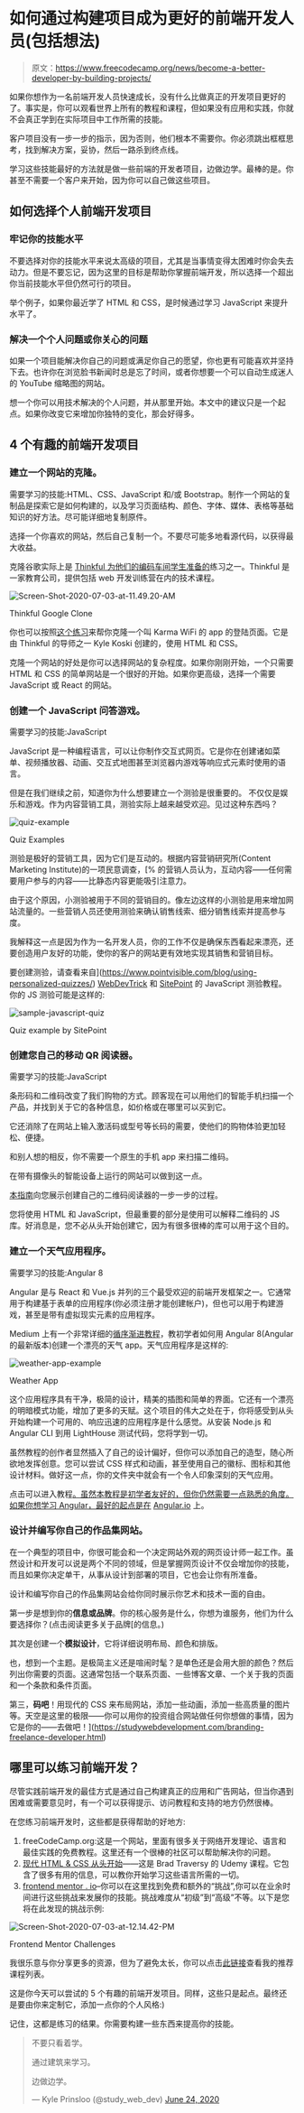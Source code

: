 # 如何通过构建项目成为更好的前端开发人员(包括想法)

> 原文：<https://www.freecodecamp.org/news/become-a-better-developer-by-building-projects/>

如果你想作为一名前端开发人员快速成长，没有什么比做真正的开发项目更好的了。事实是，你可以观看世界上所有的教程和课程，但如果没有应用和实践，你就不会真正学到在实际项目中工作所需的技能。

客户项目没有一步一步的指示，因为否则，他们根本不需要你。你必须跳出框框思考，找到解决方案，妥协，然后一路杀到终点线。

学习这些技能最好的方法就是做一些前端的开发者项目，边做边学。最棒的是。你甚至不需要一个客户来开始，因为你可以自己做这些项目。

## 如何选择个人前端开发项目

### 牢记你的技能水平

不要选择对你的技能水平来说太高级的项目，尤其是当事情变得太困难时你会失去动力。但是不要忘记，因为这里的目标是帮助你掌握前端开发，所以选择一个超出你当前技能水平但仍然可行的项目。

举个例子，如果你最近学了 HTML 和 CSS，是时候通过学习 JavaScript 来提升水平了。

### 解决一个个人问题或你关心的问题

如果一个项目能解决你自己的问题或满足你自己的愿望，你也更有可能喜欢并坚持下去。也许你在浏览脸书新闻时总是忘了时间，或者你想要一个可以自动生成迷人的 YouTube 缩略图的网站。

想一个你可以用技术解决的个人问题，并从那里开始。本文中的建议只是一个起点。如果你改变它来增加你独特的变化，那会好得多。

## 4 个有趣的前端开发项目

### 建立一个网站的克隆。

需要学习的技能:HTML、CSS、JavaScript 和/或 Bootstrap。制作一个网站的复制品是探索它是如何构建的，以及学习页面结构、颜色、字体、媒体、表格等基础知识的好方法。尽可能详细地复制原件。

选择一个你喜欢的网站，然后自己复制一个。不要尽可能多地看源代码，以获得最大收益。

克隆谷歌实际上是 [Thinkful 为他们的编码车间学生准备的](https://studywebdevelopment.com/thinkful-bootcamp-review.html)练习之一。Thinkful 是一家教育公司，提供包括 web 开发训练营在内的技术课程。

![Screen-Shot-2020-07-03-at-11.49.20-AM](img/5bb45d2283e12402c79a74be622f74d7.png)

Thinkful Google Clone

你也可以按照[这个练习](https://www.thinkful.com/projects/karma-landing-page-clone-129/)来帮你克隆一个叫 Karma WiFi 的 app 的登陆页面。它是由 Thinkful 的导师之一 Kyle Koski 创建的，使用 HTML 和 CSS。

克隆一个网站的好处是你可以选择网站的复杂程度。如果你刚刚开始，一个只需要 HTML 和 CSS 的简单网站是一个很好的开始。如果你更高级，选择一个需要 JavaScript 或 React 的网站。

### 创建一个 JavaScript 问答游戏。

需要学习的技能:JavaScript

JavaScript 是一种编程语言，可以让你制作交互式网页。它是你在创建诸如菜单、视频播放器、动画、交互式地图甚至浏览器内游戏等响应式元素时使用的语言。

但是在我们继续之前，知道你为什么想要建立一个测验是很重要的。
不仅仅是娱乐和游戏。作为内容营销工具，测验实际上越来越受欢迎。见过这种东西吗？

![quiz-example](img/748e9b511b7f54b5f0f727be787a7f40.png)

Quiz Examples

测验是极好的营销工具，因为它们是互动的。根据内容营销研究所(Content Marketing Institute)的一项民意调查，[% 的营销人员认为，互动内容——任何需要用户参与的内容——比静态内容更能吸引注意力。

由于这个原因，小测验被用于不同的营销目的。像左边这样的小测验是用来增加网站流量的。一些营销人员还使用测验来确认销售线索、细分销售线索并提高参与度。

我解释这一点是因为作为一名开发人员，你的工作不仅是确保东西看起来漂亮，还要创造用户友好的功能，使你的客户的网站更有效地实现其销售和营销目标。

要创建测验，请查看来自](https://www.pointvisible.com/blog/using-personalized-quizzes/) [WebDevTrick](https://webdevtrick.com/create-javascript-quiz-program/) 和 [SitePoint](https://www.sitepoint.com/simple-javascript-quiz/) 的 JavaScript 测验教程。你的 JS 测验可能是这样的:

![sample-javascript-quiz](img/ca389f76536f605287a05819a92611c4.png)

Quiz example by SitePoint

### 创建您自己的移动 QR 阅读器。

需要学习的技能:JavaScript

条形码和二维码改变了我们购物的方式。顾客现在可以用他们的智能手机扫描一个产品，并找到关于它的各种信息，如价格或在哪里可以买到它。

它还消除了在网站上输入激活码或型号等长码的需要，使他们的购物体验更加轻松、便捷。

和别人想的相反，你不需要一个原生的手机 app 来扫描二维码。

在带有摄像头的智能设备上运行的网站可以做到这一点。

[本指南](https://www.sitepoint.com/create-qr-code-reader-mobile-website/)向您展示创建自己的二维码阅读器的一步一步的过程。

您将使用 HTML 和 JavaScript，但最重要的部分是使用可以解释二维码的 JS 库。好消息是，您不必从头开始创建它，因为有很多很棒的库可以用于这个目的。

### 建立一个天气应用程序。

需要学习的技能:Angular 8

Angular 是与 React 和 Vue.js 并列的三个最受欢迎的前端开发框架之一。它通常用于构建基于表单的应用程序(你必须注册才能创建帐户)，但也可以用于构建游戏，甚至是带有虚拟现实元素的应用程序。

Medium 上有一个非常详细的[循序渐进教程](https://medium.com/@hamedbaatour/build-a-real-world-beautiful-web-app-with-angular-6-a-to-z-ultimate-guide-2018-part-i-e121dd1d55e)，教初学者如何用 Angular 8(Angular 的最新版本)创建一个漂亮的天气 app。天气应用程序是这样的:

![weather-app-example](img/64da426b5ea7e00443ec19b9861e12c7.png)

Weather App

这个应用程序具有干净，极简的设计，精美的插图和简单的界面。它还有一个漂亮的明暗模式功能，增加了更多的天赋。这个项目的伟大之处在于，你将感受到从头开始构建一个可用的、响应迅速的应用程序是什么感觉。从安装 Node.js 和 Angular CLI 到用 LightHouse 测试代码，您将学到一切。

虽然教程的创作者显然插入了自己的设计偏好，但你可以添加自己的造型，随心所欲地发挥创意。您可以尝试 CSS 样式和动画，甚至使用自己的徽标、图标和其他设计材料。做好这一点，你的文件夹中就会有一个令人印象深刻的天气应用。

点击可以进入教程[。虽然本教程是初学者友好的，但你仍然需要一点熟悉的角度。如果你想学习 Angular，最好的起点是在](https://medium.com/@hamedbaatour/build-a-real-world-beautiful-web-app-with-angular-6-a-to-z-ultimate-guide-2018-part-i-e121dd1d55e) [Angular.io](https://angular.io/start) 上。

### 设计并编写你自己的作品集网站。

在一个典型的项目中，你很可能会和一个决定网站外观的网页设计师一起工作。虽然设计和开发可以说是两个不同的领域，但是掌握网页设计不仅会增加你的技能，而且如果你决定单干，从事从设计到部署的项目，它也会让你有所准备。

设计和编写你自己的作品集网站会给你同时展示你艺术和技术一面的自由。

第一步是想到你的**信息或品牌**。你的核心服务是什么，你想为谁服务，他们为什么要选择你？(点击阅读更多关于品牌[的信息。)

其次是创建一个**模拟设计**，它将详细说明布局、颜色和排版。

也，想到一个主题。是极简主义还是喧闹时髦？是单色还是会用大胆的颜色？然后列出你需要的页面。这通常包括一个联系页面、一些博客文章、一个关于我的页面和一个条款和条件页面。

第三，**码吧**！用现代的 CSS 来布局网站，添加一些动画，添加一些高质量的图片等。天空是这里的极限——你可以用你的投资组合网站做任何你想做的事情，因为它是你的——去做吧！](https://studywebdevelopment.com/branding-freelance-developer.html)

## 哪里可以练习前端开发？

尽管实践前端开发的最佳方式是通过自己构建真正的应用和广告网站，但当你遇到困难或需要意见时，有一个可以获得提示、访问教程和支持的地方仍然很棒。

在您练习前端开发时，这些都是获得帮助的好地方:

1.  freeCodeCamp.org:这是一个网站，里面有很多关于网络开发理论、语言和最佳实践的免费教程。这里还有一个很棒的社区可以帮助解决你的问题。
2.  [现代 HTML & CSS 从头开始](https://click.linksynergy.com/deeplink?id=QqcN8lE0l0I&mid=39197&murl=https%3A%2F%2Fwww.udemy.com%2Fmodern-html-css-from-the-beginning%2F)——这是 Brad Traversy 的 Udemy 课程。它包含了很多有用的信息，可以教你开始学习这些语言所需的一切。
3.  [frontend mentor . io](https://www.frontendmentor.io/)–你可以在这里找到免费和额外的“挑战”,你可以在业余时间进行这些挑战来发展你的技能。挑战难度从“初级”到“高级”不等。以下是您将在此发现的挑战示例:

![Screen-Shot-2020-07-03-at-12.14.42-PM](img/a85b8c24509fb3505bd343bbbb218646.png)

Frontend Mentor Challenges

我很乐意与你分享更多的资源，但为了避免太长，你可以点击[此链接](https://studywebdevelopment.com/web-development-courses.html)查看我的推荐课程列表。

这是你今天可以尝试的 5 个有趣的前端开发项目。同样，这些只是起点。最终还是要由你来定制它，添加一点你的个人风格:)

记住，这都是练习的结果。你需要构建一些东西来提高你的技能。

> 不要只看着学。
> 
> 通过建筑来学习。
> 
> 边做边学。
> 
> — Kyle Prinsloo (@study_web_dev) [June 24, 2020](https://twitter.com/study_web_dev/status/1275650860454948866?ref_src=twsrc%5Etfw)